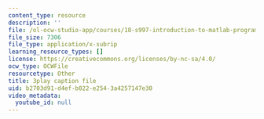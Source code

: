 ```yaml
---
content_type: resource
description: ''
file: /ol-ocw-studio-app/courses/18-s997-introduction-to-matlab-programming-fall-2011/b2703d91d4efb022e2543a4257147e30_jTS5ZmrrzMs.srt
file_size: 7306
file_type: application/x-subrip
learning_resource_types: []
license: https://creativecommons.org/licenses/by-nc-sa/4.0/
ocw_type: OCWFile
resourcetype: Other
title: 3play caption file
uid: b2703d91-d4ef-b022-e254-3a4257147e30
video_metadata:
  youtube_id: null
---
```

